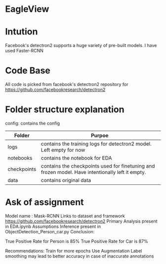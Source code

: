 # EagleView

# Intution

Facebook's detectron2 supports a huge variety of pre-built models. I have used Faster-RCNN

# Code Base

All code is picked from facebook's detectron2 repository for https://github.com/facebookresearch/detectron2

# Folder structure explanation

config: contains the config

| Folder | Purpoe              |
|------------------|-------------------|
| logs  | contains the training logs for detectron2 model. Left empty for now|
| notebooks  | contains the notebook for EDA |
| checkpoints | contains the checkpoints used for finetuning and frozen model. Have intentionally left it empty. |
| data | contains original data |

# Ask of assignment
Model name : Mask-RCNN
Links to dataset and framework https://github.com/facebookresearch/detectron2
Primary Analysis present in EDA.ipynb
Assumptions
Inference present in ObjectDetection_Person_car.py
Conclusion:

True Positive Rate for Person is 85%
True Positive Rate for Car is 87% 

Recommendations: 
	Train for more epochs
	Use Augmentation
	Label smoothing may lead to better accuracy in case of inaccurate annotations 




